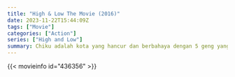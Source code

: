 ```yaml
---
title: "High & Low The Movie (2016)"
date: 2023-11-22T15:44:09Z
tags: ["Movie"]
categories: ["Action"]
series: ["High and Low"]
summary: Chiku adalah kota yang hancur dan berbahaya dengan 5 geng yang bertarung sengit. Mugen dan Amamiya Bersaudara bentrok, menyebabkan Mugen dibubarkan.
---
```


<mux-player stream-type="on-demand"
src="https://kp3d-my.sharepoint.com/personal/ryoo_kp3d_onmicrosoft_com/_layouts/15/download.aspx?share=Ef2Dg5bEqIFEnDFpou35XCkBlxyChCUIfQV9802681sUbQ" prefer-playback="mse" controls>

</mux-player>


{{< movieinfo id="436356" >}}

<script src="https://cdn.jsdelivr.net/npm/@mux/mux-player"></script>

 <script type="application/ld+json ">
{
"@context": "https://schema.org/",
"@type": "VideoObject",
"name": "High & Low The Movie (2016)",
"contentUrl": "https://stream.mux.com/lbed02pBgG8truPdkODhDaFCse8X91WKh6rJBKn5m9iw.m3u8",
"thumbnailUrl": "https://www.themoviedb.org/t/p/original/2IJkJ0WNcO3dBbzQpbkQrkPFyOn.jpg?width=314&fit_mode=preserve&time=25",
"uploadDate": "2023-11-22T15:44:09Z",
}

</script>

